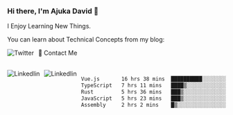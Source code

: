 ### Hi there, I'm Ajuka David 🥷

I Enjoy Learning New Things.

You can learn about Technical Concepts from my blog:

<a href="https://tobit.hashnode.dev/"> <img src="https://img.shields.io/badge/Hashnode-2962FF?style=for-the-badge&logo=hashnode&logoColor=white"
     alt="Twitter"
     style="float: left; margin-right: 10px;" /> </a>


📱 Contact Me

<br />
<a href="https://www.linkedin.com/in/david-ajuka-630660144/"> <img src="https://img.shields.io/badge/LinkedIn-0077B5?style=for-the-badge&logo=linkedin&logoColor=white"
     alt="LinkedIin"
     style="float: left; margin-right: 10px;" /> </a> <a href="mailto:ajuka.zephiniah@gmail.com"> <img src="https://img.shields.io/badge/Gmail-D14836?style=for-the-badge&logo=gmail&logoColor=white"
     alt="LinkedIin"
     style="float: left; margin-right: 10px;" /> </a>
     

<!--START_SECTION:waka-->

```txt
Vue.js       16 hrs 38 mins  ██████████░░░░░░░░░░░░░░░   40.19 %
TypeScript   7 hrs 11 mins   ████▒░░░░░░░░░░░░░░░░░░░░   17.38 %
Rust         5 hrs 36 mins   ███▒░░░░░░░░░░░░░░░░░░░░░   13.54 %
JavaScript   5 hrs 23 mins   ███▒░░░░░░░░░░░░░░░░░░░░░   13.02 %
Assembly     2 hrs 2 mins    █▒░░░░░░░░░░░░░░░░░░░░░░░   04.94 %
```

<!--END_SECTION:waka-->

